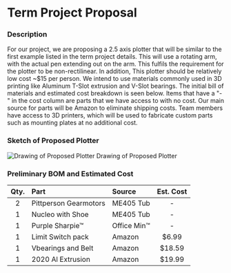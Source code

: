 # Term Project Proposal 
### Description 
For our project, we are proposing a 2.5 axis plotter that will be similar to 
the first example listed in the term project details. This will use a rotating
arm, with the actual pen extending out on the arm. This fulfils the requirement 
for the plotter to be non-rectilinear. In addition, This plotter should be
relatively low cost ~$15 per person. We intend to use materials commonly used
in 3D printing like Aluminum T-Slot extrusion and V-Slot bearings. 
The initial bill of materials and estimated cost breakdown is seen below. 
Items that have a "-" in the cost column are parts that we have access to 
with no cost. Our main source for parts will be Amazon to eliminate 
shipping costs. Team members have access to 3D printers, which will be used 
to fabricate custom parts such as mounting plates at no additional cost.
### Sketch of Proposed Plotter 

![Drawing of Proposed Plotter](INSERT_IMAGE_HYPERLINK_HERE)
Drawing of Proposed Plotter

### Preliminary BOM and Estimated Cost
| Qty. | Part                  | Source                | Est. Cost |
|:----:|:----------------------|:----------------------|:---------:|
|  2   | Pittperson Gearmotors | ME405 Tub             |     -     |
|  1   | Nucleo with Shoe      | ME405 Tub             |     -     |
|  1   | Purple Sharpie&trade; | Office Min&trade;     |     -     |
|  1   | Limit Switch pack     | Amazon                |   $6.99   |
|  1   | Vbearings and Belt    | Amazon                |   $18.59  |
|  1   | 2020 Al Extrusion     | Amazon                |   $19.99  |

